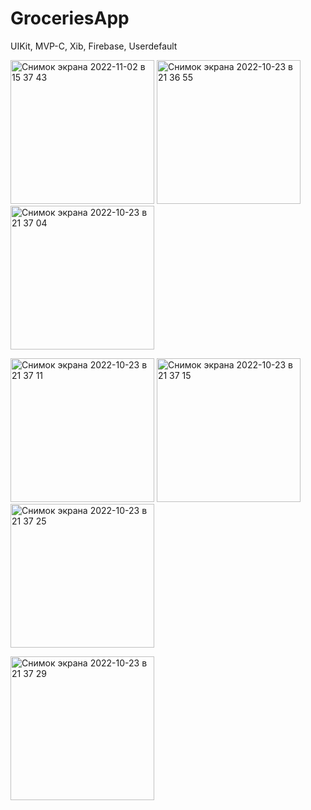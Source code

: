 # GroceriesApp
UIKit, MVP-C, Xib, Firebase, Userdefault

<img width="230" alt="Снимок экрана 2022-11-02 в 15 37 43" src="https://user-images.githubusercontent.com/81078334/199455839-080b5a9f-1a43-4006-b420-1309a19f54bd.png"> <img width="230" alt="Снимок экрана 2022-10-23 в 21 36 55" src="https://user-images.githubusercontent.com/81078334/199455881-0d3c8ff2-39a9-4e97-9ccb-0d7ec8f18514.png"> <img width="230" alt="Снимок экрана 2022-10-23 в 21 37 04" src="https://user-images.githubusercontent.com/81078334/199455953-5bb7b019-68c5-4c6f-a5bc-884a001faf77.png">

<img width="230" alt="Снимок экрана 2022-10-23 в 21 37 11" src="https://user-images.githubusercontent.com/81078334/199455978-f09984c4-a3ac-4c53-87bd-a5fd41ea8674.png"> <img width="230" alt="Снимок экрана 2022-10-23 в 21 37 15" src="https://user-images.githubusercontent.com/81078334/199456007-02f304bf-a6e8-42f6-b37d-f110c261daa1.png"> <img width="230" alt="Снимок экрана 2022-10-23 в 21 37 25" src="https://user-images.githubusercontent.com/81078334/199456020-3d4fc519-8711-4e3a-8c99-2db55b6d4704.png">

<img width="230" alt="Снимок экрана 2022-10-23 в 21 37 29" src="https://user-images.githubusercontent.com/81078334/199456050-41a1804b-506d-4571-bda0-09e5823fd75e.png">
